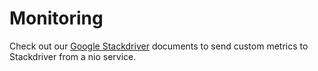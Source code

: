 # Monitoring

Check out our [Google Stackdriver](/monitoring/stackdriver.md) documents to send custom metrics to Stackdriver from a nio service.
